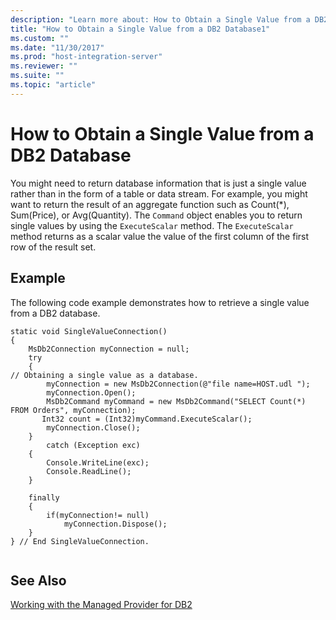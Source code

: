 ```yaml
---
description: "Learn more about: How to Obtain a Single Value from a DB2 Database"
title: "How to Obtain a Single Value from a DB2 Database1"
ms.custom: ""
ms.date: "11/30/2017"
ms.prod: "host-integration-server"
ms.reviewer: ""
ms.suite: ""
ms.topic: "article"
---
```

# How to Obtain a Single Value from a DB2 Database
You might need to return database information that is just a single value rather than in the form of a table or data stream. For example, you might want to return the result of an aggregate function such as Count(*), Sum(Price), or Avg(Quantity). The `Command` object enables you to return single values by using the `ExecuteScalar` method. The `ExecuteScalar` method returns as a scalar value the value of the first column of the first row of the result set.  
  
## Example  
 The following code example demonstrates how to retrieve a single value from a DB2 database.  
  
```  
static void SingleValueConnection()  
{  
    MsDb2Connection myConnection = null;  
    try  
    {  
// Obtaining a single value as a database.  
        myConnection = new MsDb2Connection(@"file name=HOST.udl ");  
        myConnection.Open();  
        MsDb2Command myCommand = new MsDb2Command("SELECT Count(*) FROM Orders", myConnection);  
       Int32 count = (Int32)myCommand.ExecuteScalar();  
        myConnection.Close();  
    }  
        catch (Exception exc)  
    {  
        Console.WriteLine(exc);  
        Console.ReadLine();  
    }  
  
    finally  
    {  
        if(myConnection!= null)  
            myConnection.Dispose();  
    }  
} // End SingleValueConnection.  
  
```  
  
## See Also  
 [Working with the Managed Provider for DB2](../core/working-with-the-managed-provider-for-db21.md)
